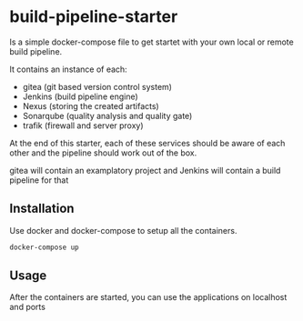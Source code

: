 # build-pipeline-starter

Is a simple docker-compose file to get startet with your own local or remote build pipeline.

It contains an instance of each:
- gitea (git based version control system)
- Jenkins (build pipeline engine)
- Nexus (storing the created artifacts)
- Sonarqube (quality analysis and quality gate)
- trafik (firewall and server proxy)

At the end of this starter, each of these services should be aware of each other and the pipeline should work out of the box.

gitea will contain an examplatory project and Jenkins will contain a build pipeline for that 

## Installation

Use docker and docker-compose to setup all the containers. 

```bash
docker-compose up
```

## Usage

After the containers are started, you can use the applications on localhost and ports

```bash

```
